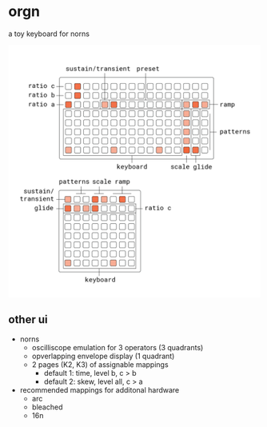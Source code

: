 # orgn
a toy keyboard for norns 

![orgn docs](lib/doc/orgn.png)

## other ui

- norns
  - oscilliscope emulation for 3 operators (3 quadrants)
  - opverlapping envelope display (1 quadrant)
  - 2 pages (K2, K3) of assignable mappings
    - default 1: time, level b, c > b
    - default 2: skew, level all, c > a
- recommended mappings for additonal hardware
  - arc
  - bleached
  - 16n
